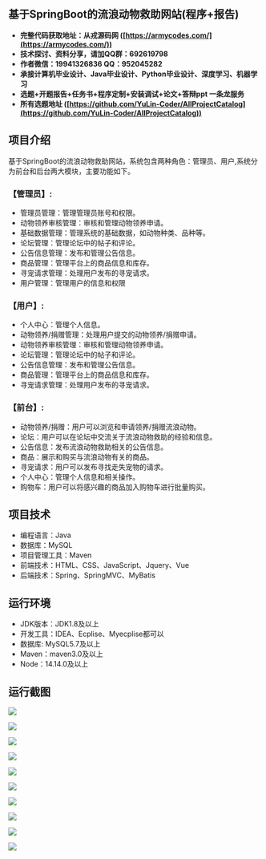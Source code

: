 ## 基于SpringBoot的流浪动物救助网站(程序+报告)

- <b>完整代码获取地址：从戎源码网 ([https://armycodes.com/](https://armycodes.com/))</b>
- <b>技术探讨、资料分享，请加QQ群：692619798</b> 
- <b>作者微信：19941326836  QQ：952045282</b> 
- <b>承接计算机毕业设计、Java毕业设计、Python毕业设计、深度学习、机器学习</b>
- <b>选题+开题报告+任务书+程序定制+安装调试+论文+答辩ppt 一条龙服务</b>
- <b>所有选题地址 ([https://github.com/YuLin-Coder/AllProjectCatalog](https://github.com/YuLin-Coder/AllProjectCatalog)) </b>

## 项目介绍
基于SpringBoot的流浪动物救助网站，系统包含两种角色：管理员、用户,系统分为前台和后台两大模块，主要功能如下。

### 【管理员】:
- 管理员管理：管理管理员账号和权限。
- 动物领养审核管理：审核和管理动物领养申请。
- 基础数据管理：管理系统的基础数据，如动物种类、品种等。
- 论坛管理：管理论坛中的帖子和评论。
- 公告信息管理：发布和管理公告信息。
- 商品管理：管理平台上的商品信息和库存。
- 寻宠请求管理：处理用户发布的寻宠请求。
- 用户管理：管理用户的信息和权限

### 【用户】:
- 个人中心：管理个人信息。
- 动物领养/捐赠管理：处理用户提交的动物领养/捐赠申请。
- 动物领养审核管理：审核和管理动物领养申请。
- 论坛管理：管理论坛中的帖子和评论。
- 公告信息管理：发布和管理公告信息。
- 商品管理：管理平台上的商品信息和库存。
- 寻宠请求管理：处理用户发布的寻宠请求。

### 【前台】:
- 动物领养/捐赠：用户可以浏览和申请领养/捐赠流浪动物。
- 论坛：用户可以在论坛中交流关于流浪动物救助的经验和信息。
- 公告信息：发布流浪动物救助相关的公告信息。
- 商品：展示和购买与流浪动物有关的商品。
- 寻宠请求：用户可以发布寻找走失宠物的请求。
- 个人中心：管理个人信息和相关操作。
- 购物车：用户可以将感兴趣的商品加入购物车进行批量购买。

## 项目技术
- 编程语言：Java
- 数据库：MySQL
- 项目管理工具：Maven
- 前端技术：HTML、CSS、JavaScript、Jquery、Vue
- 后端技术：Spring、SpringMVC、MyBatis

## 运行环境
- JDK版本：JDK1.8及以上
- 开发工具：IDEA、Ecplise、Myecplise都可以
- 数据库: MySQL5.7及以上
- Maven：maven3.0及以上
- Node：14.14.0及以上

## 运行截图
![](screenshot/1.png)

![](screenshot/2.png)

![](screenshot/3.png)

![](screenshot/4.png)

![](screenshot/5.png)

![](screenshot/6.png)

![](screenshot/7.png)

![](screenshot/8.png)

![](screenshot/9.png)

![](screenshot/10.png)

